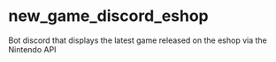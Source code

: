 # new_game_discord_eshop
Bot discord that displays the latest game released on the eshop via the Nintendo API
